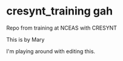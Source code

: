 # cresynt_training gah

Repo from training at NCEAS with CRESYNT

This is by Mary

I'm playing around with editing this. 